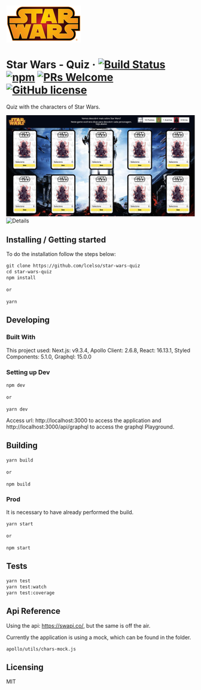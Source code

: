 ![Logo of the project](./public/images/logo.png)

# Star Wars - Quiz &middot; [![Build Status](https://img.shields.io/travis/npm/npm/latest.svg?style=flat-square)](https://travis-ci.org/npm/npm) [![npm](https://img.shields.io/npm/v/npm.svg?style=flat-square)](https://www.npmjs.com/package/npm) [![PRs Welcome](https://img.shields.io/badge/PRs-welcome-brightgreen.svg?style=flat-square)](http://makeapullrequest.com) [![GitHub license](https://img.shields.io/badge/license-MIT-blue.svg?style=flat-square)](https://github.com/your/your-project/blob/master/LICENSE)
>

Quiz with the characters of Star Wars.

![Home](/public/images/home.png)
![Details](/public/images/details.png)

## Installing / Getting started

To do the installation follow the steps below:

```shell
git clone https://github.com/lcelso/star-wars-quiz
cd star-wars-quiz
npm install

or

yarn
```


## Developing

### Built With
This project used: Next.js: v9.3.4, Apollo Client: 2.6.8, React: 16.13.1, Styled Components: 5.1.0, Graphql: 15.0.0


### Setting up Dev

```shell
npm dev

or

yarn dev
```

Access url: http://localhost:3000 to access the application and http://localhost:3000/api/graphql to access the graphql Playground.


## Building

```shell
yarn build

or

npm build
```

### Prod
It is necessary to have already performed the build.

```shell
yarn start

or

npm start
```


## Tests

```shell
yarn test 
yarn test:watch
yarn test:coverage
```

## Api Reference

Using the api: https://swapi.co/, but the same is off the air.

Currently the application is using a mock, which can be found in the folder.

```shel
apollo/utils/chars-mock.js
```

## Licensing

MIT